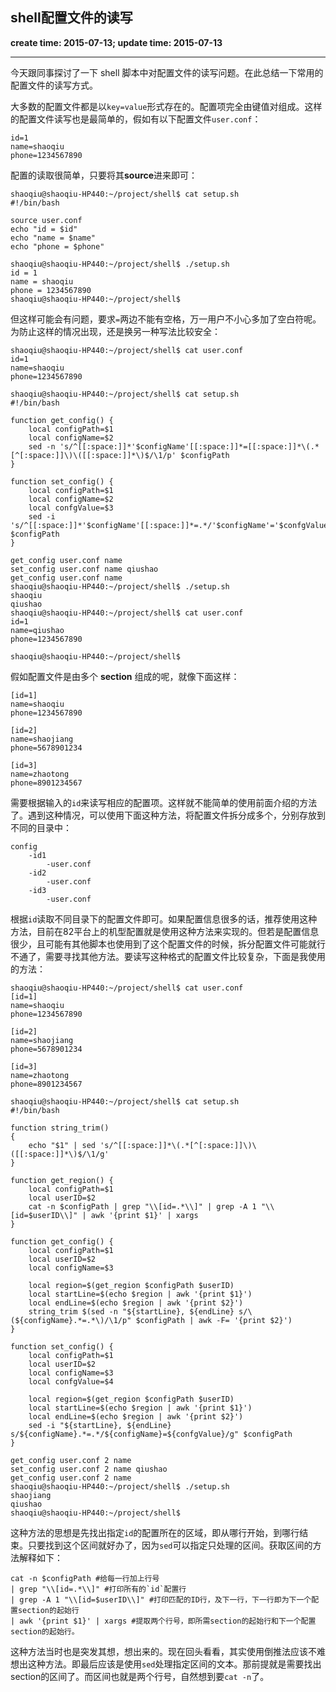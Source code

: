 shell配置文件的读写
------
**create time: 2015-07-13; update time: 2015-07-13**

---------------------------------------------------------------

今天跟同事探讨了一下 shell 脚本中对配置文件的读写问题。在此总结一下常用的配置文件的读写方式。

大多数的配置文件都是以`key=value`形式存在的。配置项完全由键值对组成。这样的配置文件读写也是最简单的，假如有以下配置文件`user.conf`：
```
id=1
name=shaoqiu
phone=1234567890
```
配置的读取很简单，只要将其**source**进来即可：
```
shaoqiu@shaoqiu-HP440:~/project/shell$ cat setup.sh 
#!/bin/bash

source user.conf
echo "id = $id"
echo "name = $name"
echo "phone = $phone"

shaoqiu@shaoqiu-HP440:~/project/shell$ ./setup.sh 
id = 1
name = shaoqiu
phone = 1234567890
shaoqiu@shaoqiu-HP440:~/project/shell$ 
```

但这样可能会有问题，要求`=`两边不能有空格，万一用户不小心多加了空白符呢。为防止这样的情况出现，还是换另一种写法比较安全：
```
shaoqiu@shaoqiu-HP440:~/project/shell$ cat user.conf 
id=1
name=shaoqiu
phone=1234567890

shaoqiu@shaoqiu-HP440:~/project/shell$ cat setup.sh 
#!/bin/bash

function get_config() {
    local configPath=$1
    local configName=$2
    sed -n 's/^[[:space:]]*'$configName'[[:space:]]*=[[:space:]]*\(.*[^[:space:]]\)\([[:space:]]*\)$/\1/p' $configPath
}

function set_config() {
    local configPath=$1
    local configName=$2
    local confgValue=$3
    sed -i 's/^[[:space:]]*'$configName'[[:space:]]*=.*/'$configName'='$confgValue'/g' $configPath
}

get_config user.conf name
set_config user.conf name qiushao
get_config user.conf name
shaoqiu@shaoqiu-HP440:~/project/shell$ ./setup.sh 
shaoqiu
qiushao
shaoqiu@shaoqiu-HP440:~/project/shell$ cat user.conf 
id=1
name=qiushao
phone=1234567890

shaoqiu@shaoqiu-HP440:~/project/shell$ 
```

假如配置文件是由多个 **section** 组成的呢，就像下面这样：
```
[id=1]
name=shaoqiu
phone=1234567890

[id=2]
name=shaojiang
phone=5678901234

[id=3]
name=zhaotong
phone=8901234567
```
需要根据输入的`id`来读写相应的配置项。这样就不能简单的使用前面介绍的方法了。遇到这种情况，可以使用下面这种方法，将配置文件拆分成多个，分别存放到不同的目录中：
```
config
	-id1
		-user.conf
	-id2
		-user.conf
	-id3
		-user.conf
```
根据`id`读取不同目录下的配置文件即可。如果配置信息很多的话，推荐使用这种方法，目前在82平台上的机型配置就是使用这种方法来实现的。但若是配置信息很少，且可能有其他脚本也使用到了这个配置文件的时候，拆分配置文件可能就行不通了，需要寻找其他方法。要读写这种格式的配置文件比较复杂，下面是我使用的方法：
```
shaoqiu@shaoqiu-HP440:~/project/shell$ cat user.conf 
[id=1]
name=shaoqiu
phone=1234567890

[id=2]
name=shaojiang
phone=5678901234

[id=3]
name=zhaotong
phone=8901234567

shaoqiu@shaoqiu-HP440:~/project/shell$ cat setup.sh 
#!/bin/bash

function string_trim()
{
    echo "$1" | sed 's/^[[:space:]]*\(.*[^[:space:]]\)\([[:space:]]*\)$/\1/g'
}

function get_region() {
    local configPath=$1
    local userID=$2
    cat -n $configPath | grep "\\[id=.*\\]" | grep -A 1 "\\[id=$userID\\]" | awk '{print $1}' | xargs
}

function get_config() {
    local configPath=$1
    local userID=$2
    local configName=$3

    local region=$(get_region $configPath $userID)
    local startLine=$(echo $region | awk '{print $1}')
    local endLine=$(echo $region | awk '{print $2}')
    string_trim $(sed -n "${startLine}, ${endLine} s/\(${configName}.*=.*\)/\1/p" $configPath | awk -F= '{print $2}')
}

function set_config() {
    local configPath=$1
    local userID=$2
    local configName=$3
    local confgValue=$4

    local region=$(get_region $configPath $userID)
    local startLine=$(echo $region | awk '{print $1}')
    local endLine=$(echo $region | awk '{print $2}')
    sed -i "${startLine}, ${endLine} s/${configName}.*=.*/${configName}=${confgValue}/g" $configPath
}

get_config user.conf 2 name
set_config user.conf 2 name qiushao
get_config user.conf 2 name
shaoqiu@shaoqiu-HP440:~/project/shell$ ./setup.sh 
shaojiang
qiushao
shaoqiu@shaoqiu-HP440:~/project/shell$ 
```
这种方法的思想是先找出指定`id`的配置所在的区域，即从哪行开始，到哪行结束。只要找到这个区间就好办了，因为`sed`可以指定只处理的区间。获取区间的方法解释如下：
```
cat -n $configPath #给每一行加上行号
| grep "\\[id=.*\\]" #打印所有的`id`配置行
| grep -A 1 "\\[id=$userID\\]" #打印匹配的ID行，及下一行，下一行即为下一个配置section的起始行
| awk '{print $1}' | xargs #提取两个行号，即所需section的起始行和下一个配置section的起始行。
```

这种方法当时也是突发其想，想出来的。现在回头看看，其实使用倒推法应该不难想出这种方法。即最后应该是使用`sed`处理指定区间的文本。那前提就是需要找出section的区间了。而区间也就是两个行号，自然想到要`cat -n`了。
